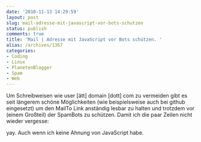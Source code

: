 ```yaml
---
date: '2010-11-13 14:29:59'
layout: post
slug: mail-adresse-mit-javascript-vor-bots-schutzen
status: publish
comments: true
title: 'Mail | Adresse mit JavaScript vor Bots schützen. '
alias: /archives/1367
categories:
- Coding
- Linux
- PlanetenBlogger
- Spam
- Web
---
```


Um Schreibweisen wie user [ätt] domain [dott] com zu vermeiden gibt es seit längerem schöne Möglichkeiten (wie beispielsweise auch bei github eingesetzt) um den MailTo Link anständig lesbar zu halten und trotzdem vor (einem Großteil) der SpamBots zu schützen. Damit ich die paar Zeilen nicht wieder vergesse:


yay. Auch wenn ich keine Ahnung von JavaScript habe.


